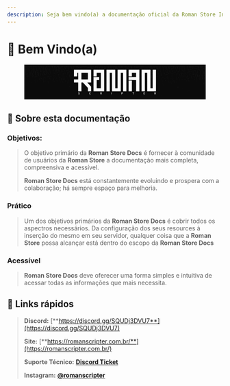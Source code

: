 ```yaml
---
description: Seja bem vindo(a) a documentação oficial da Roman Store Inc.
---
```


# 👋 Bem Vindo(a)

<figure><img src=".gitbook/assets/Barrinha.gif" alt=""><figcaption></figcaption></figure>

## :book: Sobre esta documentação

### Objetivos:

> O objetivo primário da **Roman Store Docs** é fornecer à comunidade de usuários da **Roman Store** a documentação mais completa, compreensiva e acessível.
>
> **Roman Store Docs** está constantemente evoluindo e prospera com a colaboração; há sempre espaço para melhoria.

### Prático

> Um dos objetivos primários da **Roman Store Docs** é cobrir todos os aspectros necessários. Da configuração dos seus resources à inserção do mesmo em seu servidor, qualquer coisa que a **Roman Store** possa alcançar está dentro do escopo da **Roman Store Docs**

### Acessível

> **Roman Store Docs** deve oferecer uma forma simples e intuitiva de acessar todas as informações que mais necessita.

## :link: Links rápidos

> **Discord:** [**https://discord.gg/SQUDj3DVU7**](https://discord.gg/SQUDj3DVU7)
>
> **Site:** [**https://romanscripter.com.br/**](https://romanscripter.com.br/)
>
> **Suporte Técnico:** [**Discord Ticket**](suporte/ticket.md)
>
> **Instagram:** [**@romanscripter**](https://www.instagram.com/romanscripter/)
